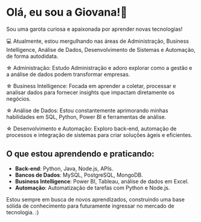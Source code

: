 # Olá, eu sou a Giovana!🌟

Sou uma garota curiosa e apaixonada por aprender novas tecnologias!

💻 Atualmente, estou mergulhando nas áreas de Administração, Business Intelligence, Análise de Dados, Desenvolvimento de Sistemas e Automação, de forma autodidata. 
 
☆ Administração: Estudo Administração e adoro explorar como a gestão e a análise de dados podem transformar empresas.

☆ Business Intelligence: Focada em aprender a coletar, processar e analisar dados para fornecer insights que impactam diretamente os negócios.

☆ Análise de Dados: Estou constantemente aprimorando minhas habilidades em SQL, Python, Power BI e ferramentas de análise.

☆ Desenvolvimento e Automação: Exploro back-end, automação de processos e integração de sistemas para criar soluções ágeis e eficientes.



## O que estou aprendendo e praticando:
- **Back-end**: Python, Java, Node.js, APIs.
- **Bancos de Dados**: MySQL, PostgreSQL, MongoDB.
- **Business Intelligence**: Power BI, Tableau, análise de dados em Excel.
- **Automação**: Automatização de tarefas com Python e Node.js.


Estou sempre em busca de novos aprendizados, construindo uma base sólida de conhecimento para futuramente ingressar no mercado de tecnologia.  :)

